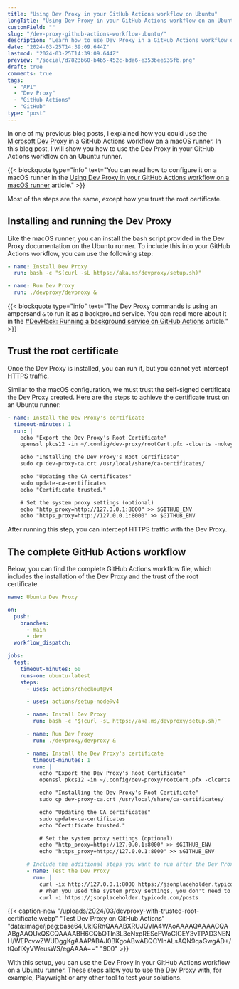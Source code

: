```yaml
---
title: "Using Dev Proxy in your GitHub Actions workflow on Ubuntu"
longTitle: "Using Dev Proxy in your GitHub Actions workflow on an Ubuntu hosted VM"
customField: ""
slug: "/dev-proxy-github-actions-workflow-ubuntu/"
description: "Learn how to use Dev Proxy in a GitHub Actions workflow on an Ubuntu hosted VM for intercepting and inspecting your API calls"
date: "2024-03-25T14:39:09.644Z"
lastmod: "2024-03-25T14:39:09.644Z"
preview: "/social/d7823b60-b4b5-452c-bda6-e353bee535fb.png"
draft: true
comments: true
tags:
  - "API"
  - "Dev Proxy"
  - "GitHub Actions"
  - "GitHub"
type: "post"
---
```


In one of my previous blog posts, I explained how you could use the [Microsoft Dev Proxy](https://learn.microsoft.com/en-us/microsoft-cloud/dev/dev-proxy/overview) in a GitHub Actions workflow on a macOS runner. In this blog post, I will show you how to use the Dev Proxy in your GitHub Actions workflow on an Ubuntu runner.

{{< blockquote type="info" text="You can read how to configure it on a macOS runner in the [Using Dev Proxy in your GitHub Actions workflow on a macOS runner](https://www.eliostruyf.com/dev-proxy-github-actions-workflow-macos/) article." >}}

Most of the steps are the same, except how you trust the root certificate.

## Installing and running the Dev Proxy

Like the macOS runner, you can install the bash script provided in the Dev Proxy documentation on the Ubuntu runner. To include this into your GitHub Actions workflow, you can use the following step:

```yaml {title="Install and run the Dev Proxy - GitHub Actions steps"}
- name: Install Dev Proxy
  run: bash -c "$(curl -sL https://aka.ms/devproxy/setup.sh)"

- name: Run Dev Proxy
  run: ./devproxy/devproxy &
```

{{< blockquote type="info" text="The Dev Proxy commands is using an ampersand `&` to run it as a background service. You can read more about it in the [#DevHack: Running a background service on GitHub Actions](https://www.eliostruyf.com/devhack-running-background-service-github-actions/) article." >}}

## Trust the root certificate

Once the Dev Proxy is installed, you can run it, but you cannot yet intercept HTTPS traffic.

Similar to the macOS configuration, we must trust the self-signed certificate the Dev Proxy created. Here are the steps to achieve the certificate trust on an Ubuntu runner:

```yaml {title="Run Dev Proxy - GitHub Actions step"}
- name: Install the Dev Proxy's certificate
  timeout-minutes: 1
  run: |
    echo "Export the Dev Proxy's Root Certificate"
    openssl pkcs12 -in ~/.config/dev-proxy/rootCert.pfx -clcerts -nokeys -out dev-proxy-ca.crt -passin pass:""

    echo "Installing the Dev Proxy's Root Certificate"
    sudo cp dev-proxy-ca.crt /usr/local/share/ca-certificates/

    echo "Updating the CA certificates"
    sudo update-ca-certificates
    echo "Certificate trusted."

    # Set the system proxy settings (optional)
    echo "http_proxy=http://127.0.0.1:8000" >> $GITHUB_ENV
    echo "https_proxy=http://127.0.0.1:8000" >> $GITHUB_ENV
```

After running this step, you can intercept HTTPS traffic with the Dev Proxy.

## The complete GitHub Actions workflow

Below, you can find the complete GitHub Actions workflow file, which includes the installation of the Dev Proxy and the trust of the root certificate.

```yaml {title="Complete GitHub Actions workflow"}
name: Ubuntu Dev Proxy

on:
  push:
    branches:
      - main
      - dev
  workflow_dispatch:

jobs:
  test:
    timeout-minutes: 60
    runs-on: ubuntu-latest
    steps:
      - uses: actions/checkout@v4

      - uses: actions/setup-node@v4

      - name: Install Dev Proxy
        run: bash -c "$(curl -sL https://aka.ms/devproxy/setup.sh)"

      - name: Run Dev Proxy
        run: ./devproxy/devproxy &

      - name: Install the Dev Proxy's certificate
        timeout-minutes: 1
        run: |
          echo "Export the Dev Proxy's Root Certificate"
          openssl pkcs12 -in ~/.config/dev-proxy/rootCert.pfx -clcerts -nokeys -out dev-proxy-ca.crt -passin pass:""

          echo "Installing the Dev Proxy's Root Certificate"
          sudo cp dev-proxy-ca.crt /usr/local/share/ca-certificates/

          echo "Updating the CA certificates"
          sudo update-ca-certificates
          echo "Certificate trusted."

          # Set the system proxy settings (optional)
          echo "http_proxy=http://127.0.0.1:8000" >> $GITHUB_ENV
          echo "https_proxy=http://127.0.0.1:8000" >> $GITHUB_ENV

      # Include the additional steps you want to run after the Dev Proxy started
      - name: Test the Dev Proxy
        run: |
          curl -ix http://127.0.0.1:8000 https://jsonplaceholder.typicode.com/posts
          # When you used the system proxy settings, you don't need to specify the proxy in the curl command
          curl -i https://jsonplaceholder.typicode.com/posts
```

{{< caption-new "/uploads/2024/03/devproxy-with-trusted-root-certificate.webp" "Test Dev Proxy on GitHub Actions"  "data:image/jpeg;base64,UklGRnQAAABXRUJQVlA4WAoAAAAQAAAACQAABgAAQUxQSCQAAAABH6CQbQTIn3L3eNxpREScFWoCIGEY3vTPAD3NENH/WEPcvwZWUDggKgAAAPABAJ0BKgoABwABQCYlnALsAQN9qaGwgAD+/tQofIXyVWeusWS/egAAAA==" "900" >}}

With this setup, you can use the Dev Proxy in your GitHub Actions workflow on a Ubuntu runner. These steps allow you to use the Dev Proxy with, for example, Playwright or any other tool to test your solutions.
